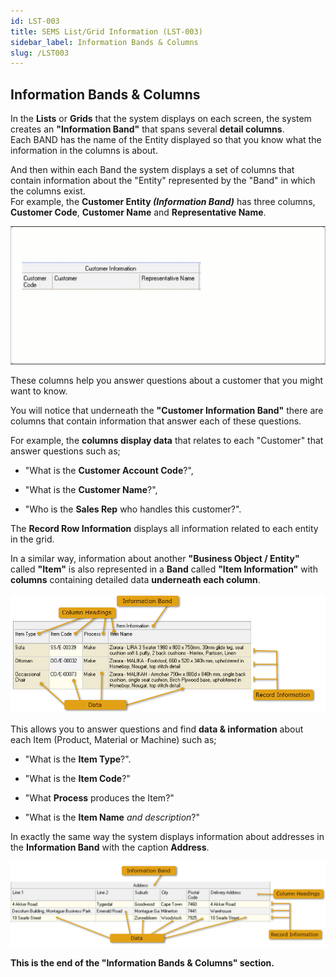 ```yaml
---
id: LST-003
title: SEMS List/Grid Information (LST-003)
sidebar_label: Information Bands & Columns
slug: /LST003
---
```


## Information Bands & Columns  

In the **Lists** or **Grids** that the system displays on each screen,
the system creates an **"Information Band"** that spans several **detail columns**.  
Each BAND has the name of the Entity displayed so that you know what the information in the columns is about.  

And then within each Band the system displays a set of columns that contain
information about the "Entity" represented by the "Band" in which the columns exist.  
For example, the **Customer Entity _(Information Band)_** has three columns, **Customer Code**, **Customer Name** and **Representative Name**.  

![](../static/img/docs/SUI-003/anim01.gif)   

These columns help you answer questions about a customer that you might
want to know.  

You will notice that underneath the **"Customer Information Band"** there
are columns that contain information that answer each of these
questions.  

For example, the **columns display data** that relates to each
"Customer" that answer questions such as;  

-   "What is the **Customer Account Code**?",  

-   "What is the **Customer Name**?",  

-   "Who is the **Sales Rep** who handles this customer?".  

The **Record Row Information** displays all information related to each entity in the grid.  


In a similar way, information about another **"Business Object / Entity"** called
**"Item"** is also represented in a **Band** called **"Item Information"** with
**columns** containing detailed data **underneath each column**.  

![](../static/img/docs/SUI-003/image103.png)   

This allows you to answer questions and find **data & information** about each Item
(Product, Material or Machine) such as;  

-   "What is the **Item Type**?".  

-   "What is the **Item Code**?"  

-   "What **Process** produces the Item?"  

-   "What is the **Item Name** _and description_?"  

In exactly the same way the system displays information about addresses
in the **Information Band** with the caption **Address**.  

![](../static/img/docs/SUI-003/image104.png)   


**This is the end of the "Information Bands & Columns" section.**  
